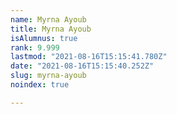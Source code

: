 ```yaml
---
name: Myrna Ayoub
title: Myrna Ayoub
isAlumnus: true
rank: 9.999
lastmod: "2021-08-16T15:15:41.780Z"
date: "2021-08-16T15:15:40.252Z"
slug: myrna-ayoub
noindex: true

---
```

